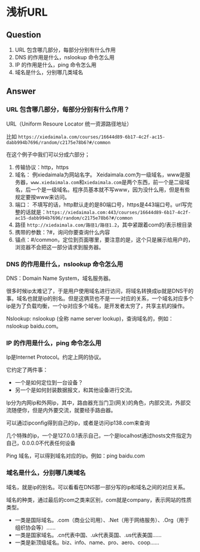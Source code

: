 # 浅析URL
## Question
1.	URL 包含哪几部分，每部分分别有什么作用
2.	DNS 的作用是什么，nslookup 命令怎么用
3.	IP 的作用是什么，ping 命令怎么用
4.	域名是什么，分别哪几类域名

## Answer
### URL 包含哪几部分，每部分分别有什么作用？
URL（Uniform Resoure Locator 统一资源路径地址）

比如 `https://xiedaimala.com/courses/16644d89-6b17-4c2f-ac15-dabb994b7696/random/c2175e78b6?#/common`

在这个例子中我们可以分成六部分；
1. 传输协议：http，https
2. 域名： 例xiedaimala为网站名字。 Xeidaimala.com为一级域名，www是服务器，`www.xiedaimala.com`和`xiedaimala.com`是两个东西，前一个是二级域名，后一个是一级域名。程序员基本就不写www，因为没什么用，但是有些规定要按www来访问。
3. 端口： 不填写的话，http默认走的是80端口号，https是443端口号。url写完整的话就是：`https://xiedaimala.com:443/courses/16644d89-6b17-4c2f-ac15-dabb994b7696/random/c2175e78b6?#/common`
4. 路径 `http://xiedaimala.com/路径1/路径1.2`，其中紧跟着com的/表示根目录
5. 携带的参数：?#，询问你要查询什么内容
6. 锚点：#/common，定位到页面哪里，要注意的是，这个只是展示给用户的，浏览器不会把这一部分请求到服务器。

### DNS 的作用是什么，nslookup 命令怎么用
DNS：Domain Name System，域名服务器。

很多时候ip太难记了，于是用户使用域名进行访问，将域名转换成ip就是DNS干的事。域名也就是ip的别名。但是这俩货也不是一一对应的关系，一个域名对应多个ip是为了负载均衡，一个ip对应多个域名，是开发者太穷了，共享主机的操作。

Nslookup: nslookup (全称 name server lookup)，查询域名的，例如：nslookup baidu.com。

### IP 的作用是什么，ping 命令怎么用
Ip是Internet Protocol。约定上网的协议。

它约定了两件事：
* 一个是如何定位到一台设备？
* 另一个是如何封装数据报文，和其他设备进行交流。

Ip分为内网ip和外网ip，其中，路由器充当门卫(网关)的角色，内部交流，外部交流随便你，但是内外要交流，就要经手路由器。

可以通过ipconfig得到自己的ip，或者是访问ip138.com来查询

几个特殊的ip，一个是127.0.0.1表示自己，一个是localhost通过hosts文件指定为自己，0.0.0.0不代表任何设备

Ping 域名，可以得到域名对应的ip。例如：ping baidu.com

### 域名是什么，分别哪几类域名
域名，就是ip的别名。可以看看在DNS那一部分写的ip和域名之间的对应关系。

域名的种类，通过最后的com之类来区别，com就是company，表示网站的性质类型。
* 一类是国际域名。.com（商业公司用）、.Net（用于网络服务）、.Org（用于组织协会等）……
* 一类是国家域名。.cn代表中国、.uk代表英国、.us代表美国……
* 一类是新顶级域名。biz、info、name、pro、aero、coop……
